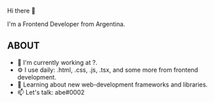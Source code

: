 Hi there 👋

I'm a Frontend Developer from Argentina.

## ABOUT
- 🏢 I'm currently working at ?.
- ⚙️ I use daily: .html, .css, .js, .tsx, and some more from frontend development.
- 🌱 Learning about new web-development frameworks and libraries.
- 📫 Let's talk: abe#0002
